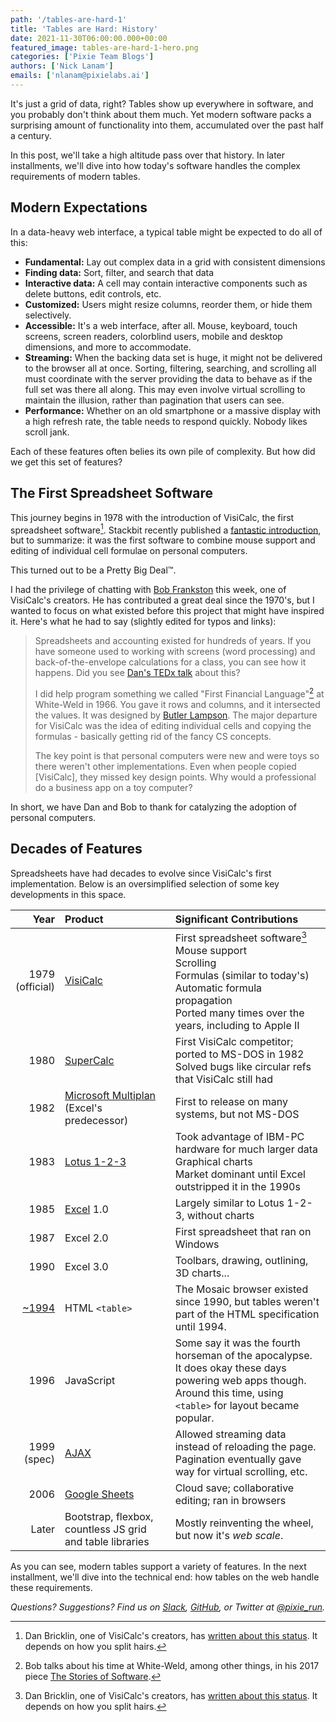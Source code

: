 ```yaml
---
path: '/tables-are-hard-1' 
title: 'Tables are Hard: History'
date: 2021-11-30T06:00:00.000+00:00
featured_image: tables-are-hard-1-hero.png
categories: ['Pixie Team Blogs']
authors: ['Nick Lanam']
emails: ['nlanam@pixielabs.ai']
---
```


It's just a grid of data, right?
Tables show up everywhere in software, and you probably don't think about them much.
Yet modern software packs a surprising amount of functionality into them, accumulated over the past half a century.

In this post, we'll take a high altitude pass over that history.
In later installments, we'll dive into how today's software handles the complex requirements of modern tables.

## Modern Expectations

In a data-heavy web interface, a typical table might be expected to do all of this:

* **Fundamental:** Lay out complex data in a grid with consistent dimensions
* **Finding data:** Sort, filter, and search that data
* **Interactive data:** A cell may contain interactive components such as delete buttons, edit controls, etc.
* **Customized:** Users might resize columns, reorder them, or hide them selectively.
* **Accessible:** It's a web interface, after all. Mouse, keyboard, touch screens, screen readers, colorblind users, mobile and desktop dimensions, and more to accommodate.
* **Streaming:** When the backing data set is huge, it might not be delivered to the browser all at once. Sorting, filtering, searching, and scrolling all must coordinate with the server providing the data to behave as if the full set was there all along. This may even involve virtual scrolling to maintain the illusion, rather than pagination that users can see.
* **Performance:** Whether on an old smartphone or a massive display with a high refresh rate, the table needs to respond quickly. Nobody likes scroll jank.

Each of these features often belies its own pile of complexity. But how did we get this set of features?

## The First Spreadsheet Software

This journey begins in 1978 with the introduction of VisiCalc, the first spreadsheet software[^1].
Stackbit recently published a [fantastic introduction](https://www.stackbit.com/blog/story-of-visicalc/), but to summarize: it was the first software to combine mouse support and editing of individual cell formulae on personal computers.

This turned out to be a Pretty Big Deal&trade;.

I had the privilege of chatting with [Bob Frankston](https://frankston.com) this week, one of VisiCalc's creators.
He has contributed a great deal since the 1970's, but I wanted to focus on what existed before this project that might have inspired it.
Here's what he had to say (slightly edited for typos and links):

> Spreadsheets and accounting existed for hundreds of years.
> If you have someone used to working with screens (word processing) and back-of-the-envelope calculations for a class, you can see how it happens.
> Did you see [Dan's TEDx talk](https://www.ted.com/talks/dan_bricklin_meet_the_inventor_of_the_electronic_spreadsheet?language=en) about this?
>
> I did help program something we called "First Financial Language"[^2] at White-Weld in 1966.
> You gave it rows and columns, and it intersected the values.
> It was designed by [Butler Lampson](https://en.wikipedia.org/wiki/Butler_Lampson).
> The major departure for VisiCalc was the idea of editing individual cells and copying the formulas - basically getting rid of the fancy CS concepts.
>
> The key point is that personal computers were new and were toys so there weren't other implementations.
> Even when people copied [VisiCalc], they missed key design points.
> Why would a professional do a business app on a toy computer?

In short, we have Dan and Bob to thank for catalyzing the adoption of personal computers.

## Decades of Features

Spreadsheets have had decades to evolve since VisiCalc's first implementation.
Below is an oversimplified selection of some key developments in this space.

Year | Product | Significant Contributions
---: | :--- | :---
1979<br/>(official) | [VisiCalc](https://en.wikipedia.org/wiki/VisiCalc) | First spreadsheet software[^1] <br/>Mouse support<br/>Scrolling<br/>Formulas (similar to today's)<br/>Automatic formula propagation<br/>Ported many times over the years, including to Apple II
1980 | [SuperCalc](https://en.wikipedia.org/wiki/SuperCalc) | First VisiCalc competitor; ported to MS-DOS in 1982<br/>Solved bugs like circular refs that VisiCalc still had
1982 | [Microsoft Multiplan](https://en.wikipedia.org/wiki/Multiplan)<br/>(Excel's predecessor) | First to release on many systems, but not MS-DOS
1983 | [Lotus 1-2-3](https://en.wikipedia.org/wiki/Lotus_1-2-3) | Took advantage of IBM-PC hardware for much larger data<br/>Graphical charts<br/>Market dominant until Excel outstripped it in the 1990s
1985 | [Excel](https://en.wikipedia.org/wiki/Microsoft_Excel#Early_history) 1.0 | Largely similar to Lotus 1-2-3, without charts
1987 | Excel 2.0 | First spreadsheet that ran on Windows
1990 | Excel 3.0 | Toolbars, drawing, outlining, 3D charts...
[~1994](http://www.barrypearson.co.uk/articles/layout_tables/history.htm) | HTML `<table>` | The Mosaic browser existed since 1990, but tables weren't part of the HTML specification until 1994.
1996 | JavaScript | Some say it was the fourth horseman of the apocalypse.<br/>It does okay these days powering web apps though.<br/>Around this time, using `<table>` for layout became popular.
1999<br/>(spec) | [AJAX](https://en.wikipedia.org/wiki/Ajax_(programming)) | Allowed streaming data instead of reloading the page.<br/>Pagination eventually gave way for virtual scrolling, etc.
2006 | [Google Sheets](https://en.wikipedia.org/wiki/Google_Sheets) | Cloud save; collaborative editing; ran in browsers
Later | Bootstrap, flexbox, countless JS grid and table libraries | Mostly reinventing the wheel, but now it's _web scale_.

As you can see, modern tables support a variety of features. In the next installment, we'll dive into the technical end: how tables on the web handle these requirements.

[^1]: Dan Bricklin, one of VisiCalc's creators, has [written about this status](http://danbricklin.com/firstspreadsheetquestion.htm). It depends on how you split hairs.
[^2]: Bob talks about his time at White-Weld, among other things, in his 2017 piece [The Stories of Software](https://rmf.vc/ieeeaboutsoftware?pdf=t).

_Questions? Suggestions? Find us on [Slack](https://slackin.px.dev/), [GitHub](https://github.com/pixie-io/pixie/blob/main/CONTRIBUTING.md), or Twitter at [@pixie_run](https://twitter.com/pixie_run)._

